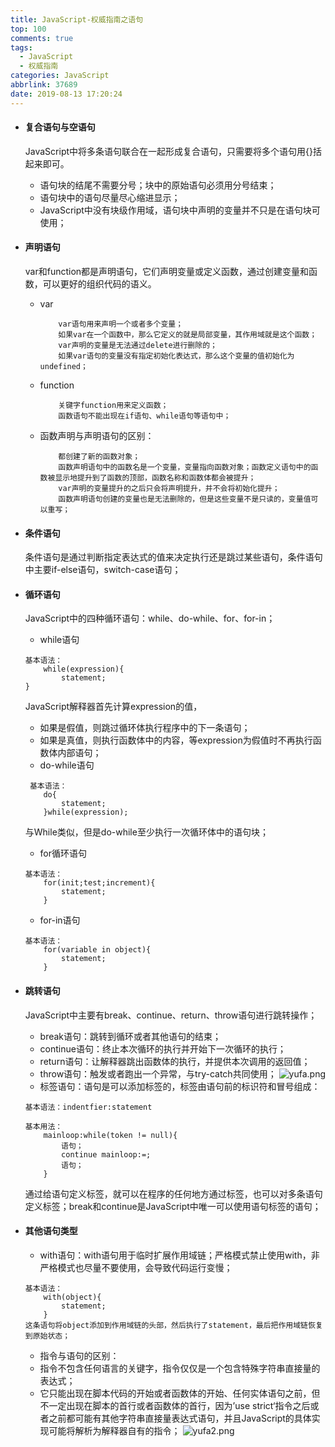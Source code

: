 ```yaml
---
title: JavaScript-权威指南之语句
top: 100
comments: true
tags:
  - JavaScript
  - 权威指南
categories: JavaScript
abbrlink: 37689
date: 2019-08-13 17:20:24
---
```

<!--![](https://source.unsplash.com/random/800x200)-->
<!--&emsp;-->

- #### 复合语句与空语句
  JavaScript中将多条语句联合在一起形成复合语句，只需要将多个语句用{}括起来即可。
    
    * 语句块的结尾不需要分号；块中的原始语句必须用分号结束；
    * 语句块中的语句尽量尽心缩进显示；
    * JavaScript中没有块级作用域，语句块中声明的变量并不只是在语句块可使用；
<!-- more -->

- #### 声明语句
  var和function都是声明语句，它们声明变量或定义函数，通过创建变量和函数，可以更好的组织代码的语义。
  - var
    ```
        var语句用来声明一个或者多个变量；
        如果var在一个函数中，那么它定义的就是局部变量，其作用域就是这个函数；
        var声明的变量是无法通过delete进行删除的；
        如果var语句的变量没有指定初始化表达式，那么这个变量的值初始化为undefined；
    ```
  - function
    ```
        关键字function用来定义函数；
        函数语句不能出现在if语句、while语句等语句中；
    ```
  - 函数声明与声明语句的区别：
    ```
        都创建了新的函数对象；
        函数声明语句中的函数名是一个变量，变量指向函数对象；函数定义语句中的函数被显示地提升到了函数的顶部，函数名称和函数体都会被提升；
        var声明的变量提升的之后只会将声明提升，并不会将初始化提升；
        函数声明语句创建的变量也是无法删除的，但是这些变量不是只读的，变量值可以重写；
    ```

- #### 条件语句
  条件语句是通过判断指定表达式的值来决定执行还是跳过某些语句，条件语句中主要if-else语句，switch-case语句；

- #### 循环语句
  JavaScript中的四种循环语句：while、do-while、for、for-in；

   - while语句
    ```
    基本语法：
        while(expression){
            statement;
    }
    ```
    JavaScript解释器首先计算expression的值，
    
    * 如果是假值，则跳过循环体执行程序中的下一条语句；
    * 如果是真值，则执行函数体中的内容，等expression为假值时不再执行函数体内部语句；

   - do-while语句
    ```
     基本语法：
        do{
            statement;
        }while(expression);
    ```
    与While类似，但是do-while至少执行一次循环体中的语句块；

   - for循环语句
    ```
    基本语法：
        for(init;test;increment){
            statement;
        }
    ```

   - for-in语句
    ```
    基本语法：
        for(variable in object){
            statement;
        }
    ```

- #### 跳转语句
  JavaScript中主要有break、continue、return、throw语句进行跳转操作；

    * break语句：跳转到循环或者其他语句的结束；
    * continue语句：终止本次循环的执行并开始下一次循环的执行；
    * return语句：让解释器跳出函数体的执行，并提供本次调用的返回值；
    * throw语句：触发或者跑出一个异常，与try-catch共同使用；
    ![yufa.png](https://i.loli.net/2019/08/13/VCJSnH9PFqufZpG.png)
    * 标签语句：语句是可以添加标签的，标签由语句前的标识符和冒号组成：
    ```
    基本语法：indentfier:statement
    ```
    ```
    基本用法：
        mainloop:while(token != null){
            语句；
            continue mainloop:=;
            语句；
        }
    ```
    通过给语句定义标签，就可以在程序的任何地方通过标签，也可以对多条语句定义标签；break和continue是JavaScript中唯一可以使用语句标签的语句；

- #### 其他语句类型
   - with语句：with语句用于临时扩展作用域链；严格模式禁止使用with，非严格模式也尽量不要使用，会导致代码运行变慢；
    ```
    基本语法：
        with(object){
            statement;
        }
    这条语句将object添加到作用域链的头部，然后执行了statement，最后把作用域链恢复到原始状态；
    ```
   - 指令与语句的区别：
    * 指令不包含任何语言的关键字，指令仅仅是一个包含特殊字符串直接量的表达式；
    * 它只能出现在脚本代码的开始或者函数体的开始、任何实体语句之前，但不一定出现在脚本的首行或者函数体的首行，因为’use strict‘指令之后或者之前都可能有其他字符串直接量表达式语句，并且JavaScript的具体实现可能将解析为解释器自有的指令；
    ![yufa2.png](https://i.loli.net/2019/08/13/RKwPWZlu3bXH9na.png)


